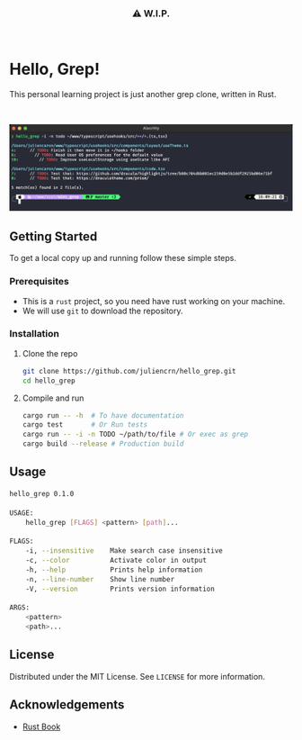 <h3 align="center">
    ⚠️  W.I.P.
</h3>
<br /> 


# Hello, Grep!
This personal learning project is just another grep clone, written in Rust.

<br />

![alt](./assets/screenshot.png)

## Getting Started
To get a local copy up and running follow these simple steps.

### Prerequisites
- This is a `rust` project, so you need have rust working on your machine. 
- We will use `git` to download the repository.

### Installation
1. Clone the repo
   ```sh
   git clone https://github.com/juliencrn/hello_grep.git
   cd hello_grep 
   ```
2. Compile and run
   ```sh
   cargo run -- -h  # To have documentation
   cargo test       # Or Run tests
   cargo run -- -i -n TODO ~/path/to/file # Or exec as grep
   cargo build --release # Production build
   ```

## Usage
```sh
hello_grep 0.1.0

USAGE:
    hello_grep [FLAGS] <pattern> [path]...

FLAGS:
    -i, --insensitive    Make search case insensitive
    -c, --color          Activate color in output
    -h, --help           Prints help information
    -n, --line-number    Show line number
    -V, --version        Prints version information

ARGS:
    <pattern>
    <path>...
```

## License
Distributed under the MIT License. See `LICENSE` for more information.

## Acknowledgements
* [Rust Book](https://doc.rust-lang.org/book/)
